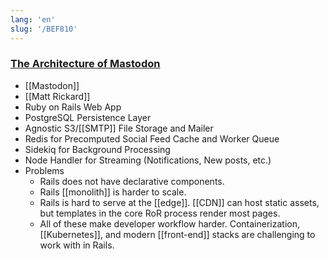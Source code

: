 ```yaml
---
lang: 'en'
slug: '/BEF810'
---
```


### [The Architecture of Mastodon](https://matt-rickard.ghost.io/the-architecture-of-mastodon/)

- [[Mastodon]]
- [[Matt Rickard]]
- Ruby on Rails Web App
- PostgreSQL Persistence Layer
- Agnostic S3/[[SMTP]] File Storage and Mailer
- Redis for Precomputed Social Feed Cache and Worker Queue
- Sidekiq for Background Processing
- Node Handler for Streaming (Notifications, New posts, etc.)
- Problems
  - Rails does not have declarative components.
  - Rails [[monolith]] is harder to scale.
  - Rails is hard to serve at the [[edge]]. [[CDN]] can host static assets, but templates in the core RoR process render most pages.
  - All of these make developer workflow harder. Containerization, [[Kubernetes]], and modern [[front-end]] stacks are challenging to work with in Rails.
